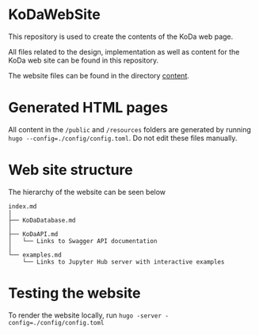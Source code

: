 # KoDaWebSite

This repository is used to create the contents of the KoDa web page.

All files related to the design, implementation as well as content for the KoDa web site can be found in this
repository.

The website files can be found in the directory [content](./content).

# Generated HTML pages

All content in the `/public` and `/resources` folders are generated by running `hugo --config=./config/config.toml`. Do
not edit these files manually.

# Web site structure

The hierarchy of the website can be seen below

```
index.md
│
├── KoDaDatabase.md
│
├── KoDaAPI.md
│   └── Links to Swagger API documentation
│
└── examples.md
    └── Links to Jupyter Hub server with interactive examples
```

# Testing the website

To render the website locally, run `hugo -server -config=./config/config.toml`